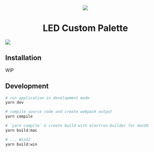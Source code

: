 <center><img src="https://user-images.githubusercontent.com/8135252/43808206-46044a9e-9aac-11e8-82d6-3d872724c87e.png"/>

<h1>LED Custom Palette</h1>

</center>

<img src="https://user-images.githubusercontent.com/8135252/43808306-bc76ae92-9aac-11e8-807e-61b962404de1.png"/>

## Installation

WIP

## Development

```bash
# run application in development mode
yarn dev

# compile source code and create webpack output
yarn compile

# `yarn compile` & create build with electron-builder for macOS
yarn build:mac

# ... Win32
yarn build:win
```

